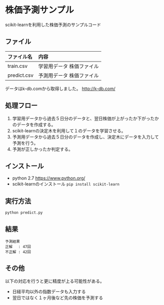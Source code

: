 # 株価予測サンプル
scikit-learnを利用した株価予測のサンプルコード

## ファイル

|ファイル名|内容|
|:--|:--|
|train.csv|学習用データ 株価ファイル|
|predict.csv|予測用データ 株価ファイル|

データはk-db.comから取得しました。
http://k-db.com/

## 処理フロー
1. 学習用データから過去５日分のデータと、翌日株価が上がったか下がったかのデータを作成する。
2. scikit-learnの決定木を利用して１のデータを学習させる。  
3. 予測用データから過去５日分のデータを作成し、決定木にデータを入力して予測を行う。  
4. 予測が正しかったか判定する。  

## インストール
* python 2.7 https://www.python.org/
* scikit-learnのインストール ``pip install scikit-learn``

## 実行方法
```
python predict.py
```

## 結果
```
予測結果
正解 　: 47回
不正解 : 42回
```

## その他
以下の対応を行うと更に精度が上る可能性がある。
* 日経平均以外の指数データも入力する
* 翌日ではなく１ヶ月後など先の株価を予測する
